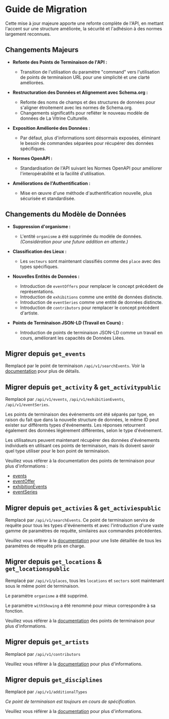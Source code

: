 # Guide de Migration
Cette mise à jour majeure apporte une refonte complète de l'API, en mettant l'accent sur une structure améliorée, la sécurité et l'adhésion à des normes largement reconnues.

## Changements Majeurs

- **Refonte des Points de Terminaison de l'API :**
  - Transition de l'utilisation du paramètre "command" vers l'utilisation de points de terminaison URL pour une simplicité et une clarté améliorées.

- **Restructuration des Données et Alignement avec Schema.org :**
  - Refonte des noms de champs et des structures de données pour s'aligner étroitement avec les normes de Schema.org.
  - Changements significatifs pour refléter le nouveau modèle de données de La Vitrine Culturelle.

- **Exposition Améliorée des Données :**
  - Par défaut, plus d'informations sont désormais exposées, éliminant le besoin de commandes séparées pour récupérer des données spécifiques.

- **Normes OpenAPI :**
  - Standardisation de l'API suivant les Normes OpenAPI pour améliorer l'interopérabilité et la facilité d'utilisation.

- **Améliorations de l'Authentification :**
  - Mise en œuvre d'une méthode d'authentification nouvelle, plus sécurisée et standardisée.

## Changements du Modèle de Données

- **Suppression d'organisme :**
  - L'entité `organisme` a été supprimée du modèle de données. _(Considération pour une future addition en attente.)_

- **Classification des Lieux :**
  - Les `secteurs` sont maintenant classifiés comme des `place` avec des types spécifiques.

- **Nouvelles Entités de Données :**
  - Introduction de `eventOffers` pour remplacer le concept précédent de représentations.
  - Introduction de `exhibitions` comme une entité de données distincte.
  - Introduction de `eventSeries` comme une entité de données distincte.
  - Introduction de `contributors` pour remplacer le concept précédent d'artiste.

- **Points de Terminaison JSON-LD (Travail en Cours) :**
  - Introduction de points de terminaison JSON-LD comme un travail en cours, améliorant les capacités de Données Liées.

## Migrer depuis `get_events`
Remplacé par le point de terminaison `/api/v1/searchEvents`. Voir la [documentation](v1/searchEvents.md) pour plus de détails.

## Migrer depuis `get_activity` & `get_activitypublic`
Remplacé par `/api/v1/events`, `/api/v1/exhibitionEvents`, `/api/v1/eventSeries`.

Les points de terminaison des événements ont été séparés par type, en raison du fait que dans la nouvelle structure de données, le même ID peut exister sur différents types d'événements. Les réponses retournent également des données légèrement différentes, selon le type d'événement.

Les utilisateurs peuvent maintenant récupérer des données d'événements individuels en utilisant ces points de terminaison, mais ils doivent savoir quel type utiliser pour le bon point de terminaison.

Veuillez vous référer à la documentation des points de terminaison pour plus d'informations :
- [events](v1/events.md)
- [eventOffer](../v1/events.md#obtenir-un-eventoffer-representation)
- [exhibitionEvents](v1/exhibitionEvents.md)
- [eventSeries](v1/eventSeries.md)

## Migrer depuis `get_activies` & `get_activiespublic`
Remplacé par `/api/v1/searchEvents`. Ce point de terminaison servira de requête pour tous les types d'événements et avec l'introduction d'une vaste gamme de paramètres de requête, similaires aux commandes précédentes.

Veuillez vous référer à la [documentation](v1/searchEvents.md) pour une liste détaillée de tous les paramètres de requête pris en charge.

## Migrer depuis `get_locations` & `get_locationspublic`
Remplacé par `/api/v1/places`, tous les `locations` et `sectors` sont maintenant sous le même point de terminaison.

Le paramètre `organisme` a été supprimé.

Le paramètre `withShowing` a été renommé pour mieux correspondre à sa fonction.

Veuillez vous référer à la [documentation](v1/places.md) des points de terminaison pour plus d'informations.

## Migrer depuis `get_artists`
Remplacé par `/api/v1/contributors`

Veuillez vous référer à la [documentation](v1/contributors.md) pour plus d'informations.

## Migrer depuis `get_disciplines`
Remplacé par `/api/v1/additionalTypes`

_Ce point de terminaison est toujours en cours de spécification._

Veuillez vous référer à la [documentation](v1/additionalTypes.md) pour plus d'informations.
